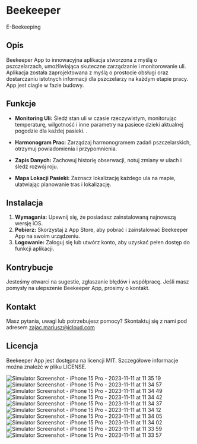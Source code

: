 # Beekeeper
E-Beekeeping


## Opis

Beekeeper App to innowacyjna aplikacja stworzona z myślą o pszczelarzach, umożliwiająca skuteczne zarządzanie i monitorowanie uli. Aplikacja została zaprojektowana z myślą o prostocie obsługi oraz dostarczaniu istotnych informacji dla pszczelarzy na każdym etapie pracy. App jest ciagle w fazie budowy. 

## Funkcje

- **Monitoring Uli:** Śledź stan uli w czasie rzeczywistym, monitorując temperaturę, wilgotność i inne parametry na pasiece dzieki aktualnej pogodzie dla każdej pasieki. .

- **Harmonogram Prac:** Zarządzaj harmonogramem zadań pszczelarskich, otrzymuj powiadomienia i przypomnienia.

- **Zapis Danych:** Zachowuj historię obserwacji, notuj zmiany w ulach i śledź rozwój roju.

- **Mapa Lokacji Pasieki:** Zaznacz lokalizację każdego ula na mapie, ułatwiając planowanie tras i lokalizację.

## Instalacja

1. **Wymagania:** Upewnij się, że posiadasz zainstalowaną najnowszą wersję iOS.
2. **Pobierz:** Skorzystaj z App Store, aby pobrać i zainstalować Beekeeper App na swoim urządzeniu.
3. **Logowanie:** Zaloguj się lub utwórz konto, aby uzyskać pełen dostęp do funkcji aplikacji.

## Kontrybucje

Jesteśmy otwarci na sugestie, zgłaszanie błędów i współpracę. Jeśli masz pomysły na ulepszenie Beekeeper App, prosimy o kontakt.

## Kontakt

Masz pytania, uwagi lub potrzebujesz pomocy? Skontaktuj się z nami pod adresem zajac.mariusz@icloud.com

## Licencja

Beekeeper App jest dostępna na licencji MIT. Szczegółowe informacje można znaleźć w pliku LICENSE.

![Simulator Screenshot - iPhone 15 Pro - 2023-11-11 at 11 35 19](https://github.com/MariuszZajac/Beekeeper/assets/93003863/bb7f13cc-2439-49b4-b2be-a13861d8c023)
![Simulator Screenshot - iPhone 15 Pro - 2023-11-11 at 11 34 57](https://github.com/MariuszZajac/Beekeeper/assets/93003863/436c0116-65e8-430c-9546-860856b2561a)
![Simulator Screenshot - iPhone 15 Pro - 2023-11-11 at 11 34 49](https://github.com/MariuszZajac/Beekeeper/assets/93003863/24d9a3da-360e-4846-851e-6612a50c52b8)
![Simulator Screenshot - iPhone 15 Pro - 2023-11-11 at 11 34 42](https://github.com/MariuszZajac/Beekeeper/assets/93003863/caf5de8a-b64e-4df2-96c5-ee0231c7be5b)
![Simulator Screenshot - iPhone 15 Pro - 2023-11-11 at 11 34 37](https://github.com/MariuszZajac/Beekeeper/assets/93003863/2733ce5e-a9bd-405c-9f9d-dcadc74271ce)
![Simulator Screenshot - iPhone 15 Pro - 2023-11-11 at 11 34 12](https://github.com/MariuszZajac/Beekeeper/assets/93003863/3a825a77-2d54-4a0a-89b2-37eeeeaab4e5)
![Simulator Screenshot - iPhone 15 Pro - 2023-11-11 at 11 34 05](https://github.com/MariuszZajac/Beekeeper/assets/93003863/b9afa214-ac72-4d12-bafc-f03a9f7176e0)
![Simulator Screenshot - iPhone 15 Pro - 2023-11-11 at 11 34 02](https://github.com/MariuszZajac/Beekeeper/assets/93003863/d25e3ace-87d4-432d-aadd-2b63e9145b1b)
![Simulator Screenshot - iPhone 15 Pro - 2023-11-11 at 11 33 59](https://github.com/MariuszZajac/Beekeeper/assets/93003863/a87b044f-39a7-4dae-92d6-26cfc3153c8d)
![Simulator Screenshot - iPhone 15 Pro - 2023-11-11 at 11 33 57](https://github.com/MariuszZajac/Beekeeper/assets/93003863/39666fb3-fd65-4267-acac-147e40d03f9a)
